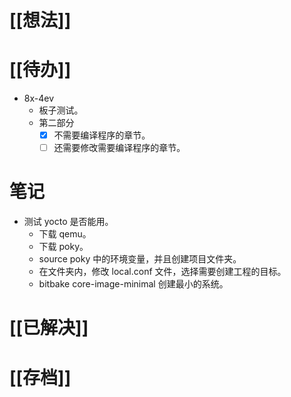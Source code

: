 # [[想法]]

# [[待办]]
- 8x-4ev 
	- 板子测试。
	- 第二部分
		- [x] 不需要编译程序的章节。
		- [ ] 还需要修改需要编译程序的章节。
# 笔记
- 测试 yocto 是否能用。
	- 下载 qemu。
	- 下载 poky。
	- source poky 中的环境变量，并且创建项目文件夹。
	- 在文件夹内，修改 local.conf 文件，选择需要创建工程的目标。
	- bitbake core-image-minimal 创建最小的系统。

# [[已解决]]

# [[存档]]